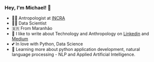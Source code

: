 ### Hey, I'm Michael! 👋


- :technologist: Antropologist at [INCRA](https://incra.gov.br)
- :technologist: Data Scientist
- :brazil: From Maranhão
- :notebook: I like to write about Technology and Anthropology on [Linkedin](https://www.linkedin.com/in/michael-cardoso-84a9a0b2/) and [Medium](https://medium.com/@mjcursodatascience)
- :two_hearts: In love with Python, Data Science
- :seedling: Learning more about python application development, natural language processing - NLP and Applied Artificial Intelligence.
